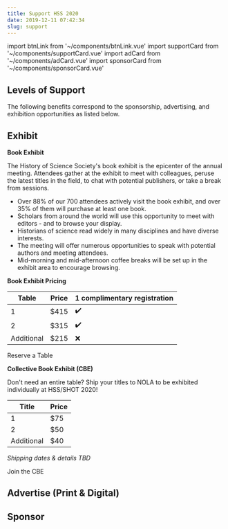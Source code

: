 ```yaml
---
title: Support HSS 2020
date: 2019-12-11 07:42:34
slug: support
---
```


import btnLink from '~/components/btnLink.vue'
import supportCard from '~/components/supportCard.vue'
import adCard from '~/components/adCard.vue'
import sponsorCard from '~/components/sponsorCard.vue'

## Levels of Support

The following benefits correspond to the sponsorship, advertising, and exhibition opportunities as listed below.

<div class="support__box">
<supportCard id="1"><g-image src="~/components/img/ptolemy.jpg" class="support__img" /></supportCard>
<supportCard id="2"><g-image src="~/components/img/franklin.jpg" class="support__img" /></supportCard>
<supportCard id="3"><g-image src="~/components/img/einstein.jpg" class="support__img" /></supportCard>
<supportCard id="4"><g-image src="~/components/img/darwin.png" class="support__img" /></supportCard>
</div>

## Exhibit

**Book Exhibit**

The History of Science Society's book exhibit is the epicenter of the annual meeting. Attendees gather at the exhibit to meet with colleagues, peruse the latest titles in the field, to chat with potential publishers, or take a break from sessions.

- Over 88% of our 700 attendees actively visit the book exhibit, and over 35% of them will purchase at least one book.
- Scholars from around the world will use this opportunity to meet with editors - and to browse your display.
- Historians of science read widely in many disciplines and have diverse interests.
- The meeting will offer numerous opportunities to speak with potential authors and meeting attendees.
- Mid-morning and mid-afternoon coffee breaks will be set up in the exhibit area to encourage browsing.

**Book Exhibit Pricing**

| Table      | Price | 1 complimentary registration |
| ---------- | ----- | ---------------------------- |
| 1          | $415  | ✔️                           |
| 2          | $315  | ✔️                           |
| Additional | $215  | ❌                            |


<btn-link link="https://google.com">Reserve a Table</btn-link>

**Collective Book Exhibit (CBE)**

Don't need an entire table? Ship your titles to NOLA to be exhibited individually at HSS/SHOT 2020!

| Title      | Price |
| ---------- | ----- |
| 1          | $75   |
| 2          | $50   |
| Additional | $40   |

*Shipping dates &amp; details TBD*

<btn-link link="https://google.com">Join the CBE</btn-link>

## Advertise (Print & Digital)

<div class="support__box">
<adCard id="1"><g-image src="~/components/img/program.jpg" class="support__img" /></adCard>

<adCard id="2"><g-image src="~/components/img/newsletter.jpg" class="support__img" /></adCard>

<adCard id="3"><g-image src="~/components/img/banner.jpg" class="support__img" /></adCard>

<adCard id="4"><g-image src="~/components/img/packet-inserts.jpg" class="support__img" /></adCard>

<adCard id="5"><g-image src="~/components/img/lanyard.jpg" class="support__img" /></adCard>

<adCard id="6"><g-image src="~/components/img/folder.png" class="support__img" /></adCard>
</div>

## Sponsor

<div class="support__box">
<sponsorCard id="1"><g-image src="~/components/img/coffee.jpg" class="support__img" /></sponsorCard>

<sponsorCard id="2"><g-image src="~/components/img/breakfast.jpg" class="support__img" /></sponsorCard>

<sponsorCard id="3"><g-image src="~/components/img/mixer.jpg" class="support__img" /></sponsorCard>

<sponsorCard id="4"><g-image src="~/components/img/reception.jpg" class="support__img" /></sponsorCard>
</div>